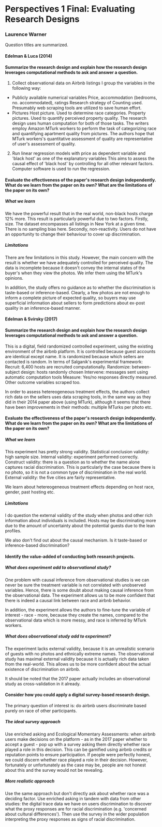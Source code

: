 # Perspectives 1 Final: Evaluating Research Designs

### Laurence Warner
Question titles are summarized.

#### Edelman & Luca (2014)

#### Summarize the research design and explain how the research design leverages computational methods to ask and answer a question.

1. Collect observational data on Airbnb listings
I group the variables in the following way:
  * Publicly available numerical variables
   Price, accommodation (bedrooms, no. accommodated), ratings
   Research strategy of Counting used. Presumably web scraping tools are utilized to save human effort.
  * Pictures
    Host picture. Used to determine race categories.
    Property pictures. Used to quantify perceived property quality.
The research design uses human computation for both of those tasks. The writers employ Amazon MTurk workers to perform the task of categorizing race and quantifying apartment quality from pictures. The authors hope that MTurk workers's quantitative assessment of quality are representative of user's assessment of quality.

2. Run linear regression models with price as dependent variable and 'black host' as one of the explanatory variables
This aims to assess the causal effect of 'black host' by controlling for all other relevant factors.
Computer software is used to run the regression.

#### Evaluate the effectiveness of the paper's research design independently. What do we learn from the paper on its own? What are the limitations of the paper on its own?

##### What we learn
We have the powerful result that in the real world, non-black hosts charge 12% more. This result is particularly powerful due to two factors. Firstly, size. The dataset encompasses all listings in New York at a given time. There is no sampling bias here. Secondly, non-reactivity. Users do not have an opportunity to change their behaviour to cover up discrimination.

##### Limitations
There are few limitations in this study. However, the main concern with the result is whether we have adequately controlled for perceived quality. The data is incomplete because it doesn't convey the internal states of the buyer's when they view the photos. We infer them using the MTurk's opinions.

In addition, the study offers no guidance as to whether the discrimination is taste-based or inference-based. Clearly, a few photos are not enough to inform a complete picture of expected quality, so buyers may use superficial information about sellers to form predictions about ex-post quality in an inference-based manner.

#### Edelman & Svirsky (2017)

#### Summarize the research design and explain how the research design leverages computational methods to ask and answer a question.

This is a digital, field randomized controlled experiment, using the existing environment of the airbnb platform. It is controlled because guest accounts are identical except name. It is randomized because which sellers are contacted is random. In terms of Salganik's experimental framework:
Recruit: 6,400 hosts are recruited computationally.
Randomize: between-subject design: hosts randomly chosen
Intervene: messages sent using automatic computation tools
Measure: Yes/no responses directly measured. Other outcome variables scraped too.

In order to assess hetereogeneous treatment effects, the authors collect rich data on the sellers uses data scraping tools, in the same way as they did in their 2014 paper above (using MTurk), although it seems that there have been improvements in their methods: multiple MTurks per photo etc.

#### Evaluate the effectiveness of the paper's research design independently. What do we learn from the paper on its own? What are the limitations of the paper on its own?

##### What we learn
This experiment has pretty strong validity.
Statistical conclusion validity: high sample size.
Internal validity: experiment performed correctly.
Construct validity: there is a question as to whether the name alone captures racial discrimination. This is particularly the case because there is no photo, so it is not a common type of discrimination in the real world.
External validity: the five cities are fairly representative.

We learn about hetereogeneous treatment effects depending on host race, gender, past hosting etc.

##### Limitations
I do question the external validity of the study when photos and other rich information about individuals is included. Hosts may be discriminating more due to the amount of uncertainty about the potential guests due to the lean profiles.

We also don't find out about the causal mechanism. Is it taste-based or inference-based discrimination?

#### Identify the value-added of conducting both research projects.

##### What does experiment add to observational study?
One problem with causal inference from observational studies is we can never be sure the treatment variable is not correlated with unobserved variables. Hence, there is some doubt about making causal inference from the observational data.
The experiment allows us to be more confident that there is indeed a causal link between race and airbnb behavior.

In addition, the experiment allows the authors to fine-tune the variable of interest - race - more, because they create the names, compared to the observational data which is more messy, and race is inferred by MTurk workers.

##### What does observational study add to experiment?
The experiment lacks external validity, because it is an unrealistic scenario of guests with no photos and ethnically extreme names.
The observational study has maximal external validity because it is actually rich data taken from the real-world. This allows us to be more confident about the actual existence of discrimination on airbnb.

It should be noted that the 2017 paper actually includes an observational study as cross-validation in it already.

#### Consider how you could apply a digital survey-based research design.
The primary question of interest is: do airbnb users discriminate based purely on race of other participants.

##### The ideal survey approach
Use enriched asking and Ecological Momentary Assessments: when airbnb users make decisions on the platform - as in the 2017 paper whether to accept a guest - pop up with a survey asking them directly whether race played a role in this decision. This can be gamified using airbnb credits or reputation points to ensure participation.
If people were perfectly honest, we could discern whether race played a role in their decision.
However, fortunately or unfortunately as the case may be, people are not honest about this and the survey would not be revealing.

##### More realistic approach
Use the same approach but don't directly ask about whether race was a deciding factor. Use enriched asking in tandem with data from other studies: the digital trace data we have on users discrimination to discover what the proxy responses are for racial discrimination (e.g. 'concerned about cultural differences'). Then use the survey in the wider population interpreting the proxy responses as signs of racial discrimination.
